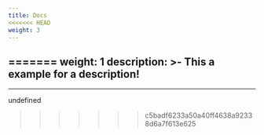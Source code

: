 ```yaml
---
title: Docs
<<<<<<< HEAD
weight: 3
---
```

=======
weight: 1
description: >-
  This a example for a description!
---

---

undefined
>>>>>>> c5badf6233a50a40ff4638a92338d6a7f613e625
